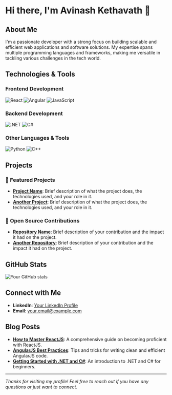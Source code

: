 # Hi there, I'm Avinash Kethavath 👋

## About Me

I'm a passionate developer with a strong focus on building scalable and efficient web applications and software solutions. My expertise spans multiple programming languages and frameworks, making me versatile in tackling various challenges in the tech world.

## Technologies & Tools

### Frontend Development
![React](https://img.shields.io/badge/-ReactJS-61DAFB?style=flat&logo=react&logoColor=white)
![Angular](https://img.shields.io/badge/-AngularJS-DD0031?style=flat&logo=angular&logoColor=white)
![JavaScript](https://img.shields.io/badge/-JavaScript-F7DF1E?style=flat&logo=javascript&logoColor=black)

### Backend Development
![.NET](https://img.shields.io/badge/-.NET-512BD4?style=flat&logo=dotnet&logoColor=white)
![C#](https://img.shields.io/badge/-C%23-239120?style=flat&logo=c-sharp&logoColor=white)

### Other Languages & Tools
![Python](https://img.shields.io/badge/-Python-3776AB?style=flat&logo=python&logoColor=white)
![C++](https://img.shields.io/badge/-C++-00599C?style=flat&logo=cplusplus&logoColor=white)

## Projects

### 🚀 Featured Projects

- **[Project Name](link-to-project)**: Brief description of what the project does, the technologies used, and your role in it.
- **[Another Project](link-to-project)**: Brief description of what the project does, the technologies used, and your role in it.

### 🌟 Open Source Contributions

- **[Repository Name](link-to-repo)**: Brief description of your contribution and the impact it had on the project.
- **[Another Repository](link-to-repo)**: Brief description of your contribution and the impact it had on the project.

## GitHub Stats

![Your GitHub stats](https://github-readme-stats.vercel.app/api?username=kevinthedevil&show_icons=true&theme=radical)

## Connect with Me

- **LinkedIn**: [Your LinkedIn Profile](https://www.linkedin.com/in/avinashnaikkethavath)
- **Email**: [your.email@example.com](mailto:kethavathavinashnaik@gmail.com)

## Blog Posts

- **[How to Master ReactJS](link-to-blog-post)**: A comprehensive guide on becoming proficient with ReactJS.
- **[AngularJS Best Practices](link-to-blog-post)**: Tips and tricks for writing clean and efficient AngularJS code.
- **[Getting Started with .NET and C#](link-to-blog-post)**: An introduction to .NET and C# for beginners.

---

*Thanks for visiting my profile! Feel free to reach out if you have any questions or just want to connect.*
